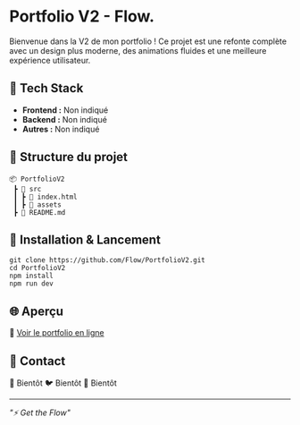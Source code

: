 # Portfolio V2 - Flow.

Bienvenue dans la V2 de mon portfolio !
Ce projet est une refonte complète avec un design plus moderne, des animations fluides et une meilleure expérience utilisateur.

## 🚀 **Tech Stack**
- **Frontend :** Non indiqué
- **Backend :** Non indiqué
- **Autres :** Non indiqué

## 📂 **Structure du projet**
```
📦 PortfolioV2
 ┣ 📂 src
 ┃ ┣ 📄 index.html
 ┃ ┣ 📂 assets
 ┣ 📄 README.md
```

## 🚀 **Installation & Lancement**
```
git clone https://github.com/Flow/PortfolioV2.git
cd PortfolioV2
npm install
npm run dev
```

## 🌐 **Aperçu**
🔗 [Voir le portfolio en ligne](github.com/MrFlorentin/portfolio-v2)

## 🤝 **Contact**
📩 Bientôt
🐦 Bientôt
💼 Bientôt

---
_"⚡️ Get the Flow"_

